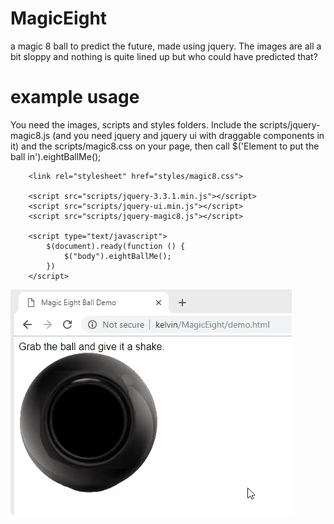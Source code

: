 # MagicEight
a magic 8 ball to predict the future, made using jquery. The images are all a bit sloppy and nothing is quite lined up but who could have predicted that?

# example usage

You need the images, scripts and styles folders. Include the scripts/jquery-magic8.js (and you need jquery and jquery ui with draggable components in it) and the scripts/magic8.css on your page, then call $('Element to put the ball in').eightBallMe();

```
    <link rel="stylesheet" href="styles/magic8.css">
    
    <script src="scripts/jquery-3.3.1.min.js"></script>
    <script src="scripts/jquery-ui.min.js"></script>
    <script src="scripts/jquery-magic8.js"></script>

    <script type="text/javascript">
        $(document).ready(function () {
            $("body").eightBallMe();
        })
    </script>
```



![Example 1](Magic8BallExample2.gif?raw=true "Example 1")
